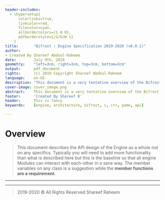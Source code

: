 ```yaml
---
header-includes:
  - \hypersetup{
      colorlinks=true,
      linkcolor=red,
      filecolor=cyan,
      allbordercolors={1 0 0},
      pdfborderstyle={/S/U/W 1}
    }
title:       "Bifrost : Engine Specification 2019-2020 (v0.0.1)"
author:
- Created By Shareef Abdoul-Raheem
date:        July 9th, 2019
geometry:    "left=3cm, right=3cm, top=3cm, bottom=3cm"
output:      pdf_document
rights:      (C) 2019 Copyright Shareef Abdoul-Raheem
language:    en-US
description: "This document is a very tentative overview of the Bifrost Game Engine."
cover-image: cover_image.png
abstract:    This document is a very tentative overview of the Bifrost Game Engine.
footer:      'Created By Shareef R'
header:      This is fancy
keywords:    [engine, architecture, bifrost, c, c++, game, api]

---
```


# Overview
  > This document describes the API design of the Engine as a whole not on any specifics.
  > Typically you will need to add more functionality than what is described here but this is the baseline so that all engine Modules can interact with each-other in a sane way.
  > The member variables on any class is a suggestion while the __member functions are a requirement__.
  <!-- > If you are contributing to the Engine layer of this project you must follow the [Style Guide](rising_tide_style_guide_2018.pdf) -->

---


---

> 2019-2020 &copy; All Rights Reserved Shareef Raheem
